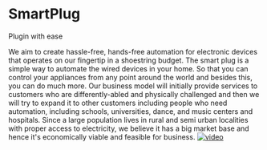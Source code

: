 # SmartPlug
Plugin with ease

We aim to create hassle-free, hands-free automation for electronic devices that operates on our fingertip in a shoestring budget.
The smart plug is a simple way to automate the wired devices in your home. So that you can control your appliances from any point around the world and besides this, you can do much more.
Our business model will initially provide services to customers who are differently-abled and physically challenged and then we will try to expand it to other customers including people who need automation, including schools, universities, dance, and music centers and hospitals.
Since a large population lives in rural and semi urban localities with proper access to electricity, we believe it has a big market base and hence it's economically viable and feasible for business.
[![video](https://user-images.githubusercontent.com/61155876/122669827-b1be9680-d1dc-11eb-9342-6ba5d236cce7.png)](https://vimeo.com/565210578)
